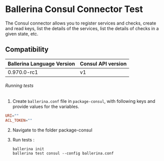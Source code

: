 # Ballerina Consul Connector Test

The Consul connector allows you to register services and checks, create and read keys, list the details
 of the services, list the details of checks in a given state, etc.

## Compatibility
| Ballerina Language Version | Consul API version  |
| -------------------------- | ------------------- |
|  0.970.0-rc1              | v1                  |


###### Running tests

1. Create `ballerina.conf` file in `package-consul`, with following keys and provide values for the variables.

```.conf
URI=""
ACL_TOKEN=""
```

2. Navigate to the folder package-consul

3. Run tests :

    ```
    ballerina init
    ballerina test consul --config ballerina.conf
   ```